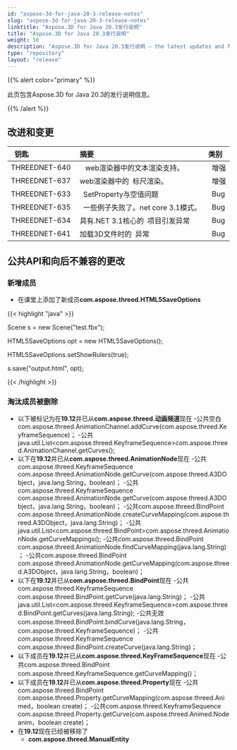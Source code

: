 ```yaml
---
id: "aspose-3d-for-java-20-3-release-notes"
slug: "aspose-3d-for-java-20-3-release-notes"
linktitle: "Aspose.3D for Java 20.3发行说明"
title: "Aspose.3D for Java 20.3发行说明"
weight: 50
description: "Aspose.3D for Java 20.3发行说明 – the latest updates and fixes."
type: "repository"
layout: "release"
---
```

{{% alert color="primary" %}} 

此页包含Aspose.3D for Java 20.3的发行说明信息。

{{% /alert %}} 
## **改进和变更**

|` `**钥匙**|**摘要**|**类别**|
|:- |:- |:- |
|THREEDNET-640 |` ` web渲染器中的文本渲染支持。|` `增强|
|THREEDNET-637 |web渲染器中的` `标尺渲染。|` `增强|
|THREEDNET-633 |` `SetProperty与空值问题|` `Bug|
|THREEDNET-635 |` `一些例子失败了。net core 3.1模式。|` `Bug|
|THREEDNET-634 |具有.NET 3.1核心的` `项目引发异常|` `Bug|
|THREEDNET-641 |加载3D文件时的` `异常|` `Bug|
## **公共API和向后不兼容的更改**
### **新增成员**
- 在课堂上添加了新成员**com.aspose.threed.HTML5SaveOptions**

{{< highlight "java" >}}

 Scene s = new Scene("test.fbx");

HTML5SaveOptions opt = new HTML5SaveOptions();

HTML5SaveOptions.setShowRulers(true);

s.save("output.html", opt);

{{< /highlight >}}
### **淘汰成员被删除**
- 以下被标记为在**19.12**并已从**com.aspose.threed.动画频道**现在
-公共空白com.aspose.threed.AnimationChannel.addCurve(com.aspose.threed.KeyframeSequence)；
-公共java.util.List<com.aspose.threed.KeyframeSequence>com.aspose.threed.AnimationChannel.getCurves();
- 以下在**19.12**并已从**com.aspose.threed.AnimationNode**现在
-公共com.aspose.threed.KeyframeSequence com.aspose.threed.AnimationNode.getCurve(com.aspose.threed.A3DObject，java.lang.String，boolean)；
-公共com.aspose.threed.KeyframeSequence com.aspose.threed.AnimationNode.getCurve(com.aspose.threed.A3DObject，java.lang.String，boolean)；
-公共com.aspose.threed.BindPoint com.aspose.threed.AnimationNode.createCurveMapping(com.aspose.threed.A3DObject，java.lang.String)；
-公共java.util.List<com.aspose.threed.BindPoint>com.aspose.threed.AnimationNode.getCurveMappings();
-公共com.aspose.threed.BindPoint com.aspose.threed.AnimationNode.findCurveMapping(java.lang.String)；
-公共com.aspose.threed.BindPoint com.aspose.threed.AnimationNode.getCurveMapping(com.aspose.threed.A3DObject，java.lang.String，boolean)；
- 以下在**19.12**并已从**com.aspose.threed.BindPoint**现在
-公共com.aspose.threed.KeyframeSequence com.aspose.threed.BindPoint.getCurve(java.lang.String)；
-公共java.util.List<com.aspose.threed.KeyframeSequence>com.aspose.threed.BindPoint.getCurves(java.lang.String);
-公共无效com.aspose.threed.BindPoint.bindCurve(java.lang.String，com.aspose.threed.KeyframeSequence)；
-公共com.aspose.threed.KeyframeSequence com.aspose.threed.BindPoint.createCurve(java.lang.String)；
- 以下成员在**19.12**并已从**com.aspose.threed.KeyFrameSequence**现在
-公共com.aspose.threed.BindPoint com.aspose.threed.KeyframeSequence.getCurveMapping()；
- 以下成员在**19.12**并已从**com.aspose.threed.Property**现在
-公共com.aspose.threed.BindPoint com.aspose.threed.Property.getCurveMapping(com.aspose.threed.Animed，boolean create)；
-公共com.aspose.threed.KeyframeSequence com.aspose.threed.Property.getCurve(com.aspose.threed.Animed.Node anim，boolean create)；
- 在**19.12**现在已经被移除了
  - **com.aspose.threed.ManualEntity**
